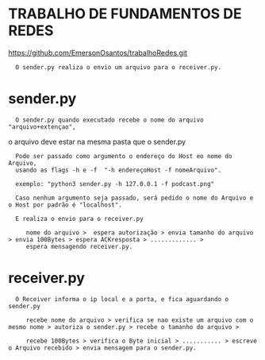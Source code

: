 # TRABALHO DE FUNDAMENTOS DE REDES

https://github.com/EmersonOsantos/trabalhoRedes.git

      O sender.py realiza o envio um arquivo para o receiver.py.


# sender.py

      O sender.py quando executado recebe o nome do arquivo "arquivo+extençao",
   o arquivo deve estar na mesma pasta que o sender.py

      Pode ser passado como argumento o endereço do Host eo nome do Arquivo,
      usando as flags -h e -f  "-h endereçoHost -f nomeArquivo".

      exemplo: "python3 sender.py -h 127.0.0.1 -f podcast.png"

      Caso nenhum argumento seja passado, será pedido o nome do Arquivo e o Host por padrão é "localhost".

      E realiza o envio para o receiver.py 

         nome do arquivo >  espera autorização > envia tamanho do arquivo > envia 100Bytes > espera ACKresposta > ............. > 
         espera mensagendo receiver.py.



# receiver.py
 
      O Receiver informa o ip local e a porta, e fica aguardando o sender.py

         recebe nome do arquivo > verifica se nao existe um arquivo com o mesmo nome > autoriza o sender.py > recebe o tamanho do arquivo >

         recebe 100Bytes > verifica o Byte inicial > ........... > escreve o Arquivo recebido > envia mensagem para o sender.py.

   

